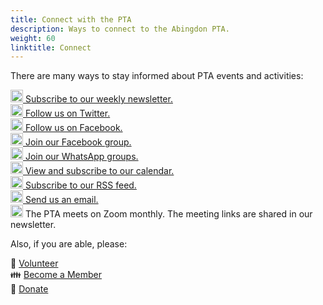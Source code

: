 ```yaml
---
title: Connect with the PTA
description: Ways to connect to the Abingdon PTA.
weight: 60
linktitle: Connect
---
```

<style>
label[for=toc-control] { display: none; }
</style>

There are many ways to stay informed about PTA events and activities:

[<img src="/img/Newsletter.svg" height="20" width="20"> Subscribe to our weekly newsletter.](https://visitor.constantcontact.com/d.jsp?m=1102670663149&p=oi)  
[<img src="/img/Twitter.svg" height="20" width="20"> Follow us on Twitter.](https://twitter.com/AbingdonPTA)  
[<img src="/img/Facebook.svg" height="20" width="20"> Follow us on Facebook.](https://www.facebook.com/AbingdonElementaryPTA)  
[<img src="/img/Facebook.svg" height="20" width="20"> Join our Facebook group.](https://www.facebook.com/AbingdonElementaryPTA)  
[<img src="/img/WhatsApp.svg" height="20" width="20"> Join our WhatsApp groups.](/whatsapp)  
[<img src="/img/Calendar.svg" height="20" width="20"> View and subscribe to our calendar.](/calendar)  
[<img src="/img/RSS.svg" height="20" width="20"> Subscribe to our RSS feed.](/posts/index.xml)  
[<img src="/img/Email.svg" height="20" width="20"> Send us an email.](mailto:abingdonelementaryPTA@gmail.com)  
<img src="/img/Zoom.svg" height="20" width="20"> The PTA meets on Zoom monthly. The meeting links are shared in our newsletter.

Also, if you are able, please:

🔨 [Volunteer](https://docs.google.com/forms/d/e/1FAIpQLSdk4KJFIDuigz-EyhdPuWM_GejjZ5rpx9emd6jHxb2xKPQgGA/viewform?usp=sf_link)  
👪 [Become a Member](https://abingdonpta.memberhub.com/store?category=Memberships)  
🎁 [Donate](https://abingdonpta.memberhub.com/store/items/62200)